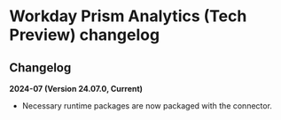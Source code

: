 # Workday Prism Analytics (Tech Preview) changelog 

<head>
  <meta name="guidename" content="Integration"/>
  <meta name="context" content="GUID-be1558ab-c4f1-476b-aabe-a1dca0c163de"/>
</head>


## Changelog

**2024-07 (Version 24.07.0, Current)**

- Necessary runtime packages are now packaged with the connector.